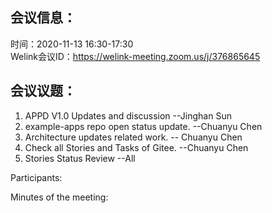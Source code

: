 会议信息：
------------

时间：2020-11-13 16:30-17:30  
Welink会议ID：https://welink-meeting.zoom.us/j/376865645


会议议题：
------------
 1. APPD  V1.0 Updates and  discussion  --Jinghan Sun  
 2. example-apps repo open status update. --Chuanyu Chen  
 3. Architecture updates related work.  -- Chuanyu Chen   
 4. Check all Stories and Tasks of Gitee. --Chuanyu Chen  
 5. Stories Status Review --All  




Participants:    

 
Minutes of the meeting:  
